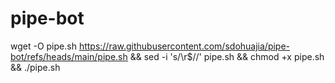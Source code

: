 # pipe-bot

wget -O pipe.sh https://raw.githubusercontent.com/sdohuajia/pipe-bot/refs/heads/main/pipe.sh && sed -i 's/\r$//' pipe.sh && chmod +x pipe.sh && ./pipe.sh
